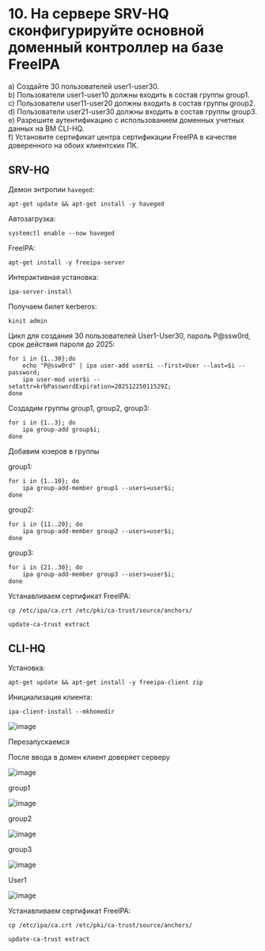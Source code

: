 # 10.	На сервере SRV-HQ сконфигурируйте основной доменный контроллер на базе FreeIPA

a)	Создайте 30 пользователей user1-user30.  
b)	Пользователи user1-user10 должны входить в состав группы group1.  
c)	Пользователи user11-user20 должны входить в состав группы group2.  
d)	Пользователи user21-user30 должны входить в состав группы group3.  
e)	Разрешите аутентификацию с использованием доменных учетных данных на ВМ CLI-HQ.  
f)	Установите сертификат центра сертификации FreeIPA в качестве доверенного на обоих клиентских ПК.  

## SRV-HQ

Демон энтропии `haveged`:
```
apt-get update && apt-get install -y haveged
```

Автозагрузка:
```
systemctl enable --now haveged
```

FreeIPA:
```
apt-get install -y freeipa-server
```

Интерактивная установка:
```
ipa-server-install
```

Получаем билет kerberos:
```
kinit admin
```
Цикл для создания 30 пользователей User1-User30, пароль P@ssw0rd, срок действия пароля до 2025:
```
for i in {1..30};do 
	echo "P@ssw0rd" | ipa user-add user$i --first=User --last=$i --password;
	ipa user-mod user$i --setattr=krbPasswordExpiration=20251225011529Z;
done
```
Создадим группы group1, group2, group3:
```
for i in {1..3}; do
	ipa group-add group$i;
done
```
Добавим юзеров в группы

group1:
```
for i in {1..10}; do
	ipa group-add-member group1 --users=user$i;
done
```

group2:
```
for i in {11..20}; do
	ipa group-add-member group2 --users=user$i;
done
```

group3:
```
for i in {21..30}; do
	ipa group-add-member group3 --users=user$i;
done
```

Устанавливаем сертификат FreeIPA:
```
cp /etc/ipa/ca.crt /etc/pki/ca-trust/source/anchors/
```
```
update-ca-trust extract
```

## CLI-HQ

Установка:
```
apt-get update && apt-get install -y freeipa-client zip
```

Инициализация клиента:
```
ipa-client-install --mkhomedir
```

![image](https://github.com/abdurrah1m/Professionals_2024/assets/148451230/18465b26-e329-4ea0-846e-04bfd8205bba)

Перезапускаемся  

После ввода в домен клиент доверяет серверу

![image](https://github.com/abdurrah1m/Professionals_2024/assets/148451230/f3d593f1-52f2-4392-960c-fa7430625a62)

group1

![image](https://github.com/abdurrah1m/Professionals_2024/assets/148451230/1b409c8a-7d50-4514-8983-bbd9cbef6f63)

group2

![image](https://github.com/abdurrah1m/Professionals_2024/assets/148451230/a79ca3a0-26f7-4a33-b1a8-42737bb5625a)

group3

![image](https://github.com/abdurrah1m/Professionals_2024/assets/148451230/7abc0ff0-f382-435f-a5e9-05f6679d9ab2)

User1

![image](https://github.com/abdurrah1m/Professionals_2024/assets/148451230/b83de1fb-53da-4139-9d4d-2341104260de)

Устанавливаем сертификат FreeIPA:
```
cp /etc/ipa/ca.crt /etc/pki/ca-trust/source/anchors/
```
```
update-ca-trust extract
```
